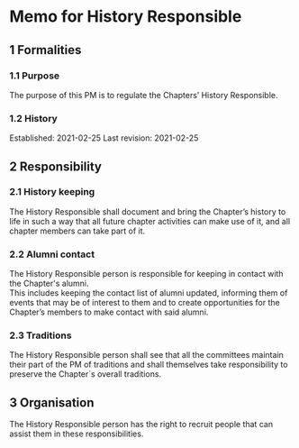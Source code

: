 # Memo for History Responsible

## 1 Formalities

### 1.1 Purpose

The purpose of this PM is to regulate the Chapters’ History Responsible.

### 1.2 History

Established: 2021-02-25
Last revision: 2021-02-25

## 2 Responsibility

### 2.1 History keeping

The History Responsible shall document and bring the Chapter’s history to life in such a way that all future chapter activities can make use of it, and all chapter members can take part of it.

### 2.2 Alumni contact

The History Responsible person is responsible for keeping in contact with the Chapter's alumni.  
This includes keeping the contact list of alumni updated, informing them of events that may be of interest to them and to create opportunities for the Chapter’s members to make contact with said alumni.

### 2.3 Traditions

The History Responsible person shall see that all the committees maintain their part of the PM of traditions and shall themselves take responsibility to preserve the Chapter´s overall traditions.

## 3 Organisation

The History Responsible person has the right to recruit people that can assist them in these responsibilities.
